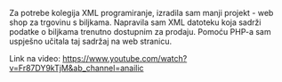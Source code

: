 Za potrebe kolegija XML programiranje, izradila sam manji projekt - web shop za trgovinu s biljkama. Napravila sam XML datoteku koja sadrži podatke o biljkama trenutno dostupnim za prodaju. Pomoću PHP-a sam uspješno učitala taj sadržaj na web stranicu.

Link na video:
https://www.youtube.com/watch?v=Fr87DY9kTjM&ab_channel=anailic
